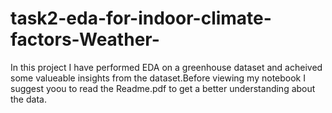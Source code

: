 # task2-eda-for-indoor-climate-factors-Weather-
In this project I have performed EDA on a greenhouse dataset and acheived some valueable insights from the dataset.Before viewing my notebook I suggest yoou to read the Readme.pdf to get a better understanding about the data.
